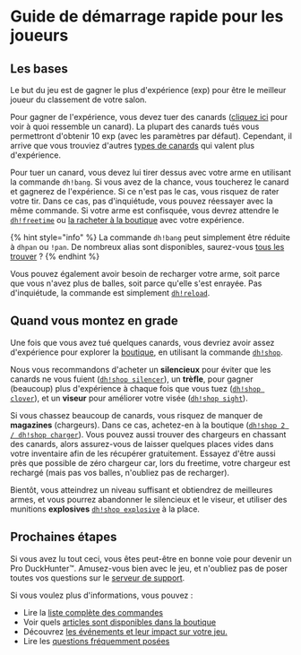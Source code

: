 # Guide de démarrage rapide pour les joueurs

## Les bases

Le but du jeu est de gagner le plus d'expérience \(exp\) pour être le meilleur joueur du classement de votre salon.

Pour gagner de l'expérience, vous devez tuer des canards \([cliquez ici](types-of-ducks.md) pour voir à quoi ressemble un canard\). La plupart des canards tués vous permettront d'obtenir 10 exp \(avec les paramètres par défaut\). Cependant, il arrive que vous trouviez d'autres [types de canards](types-of-ducks.md) qui valent plus d'expérience.

Pour tuer un canard, vous devez lui tirer dessus avec votre arme en utilisant la commande `dh!bang`. Si vous avez de la chance, vous toucherez le canard et gagnerez de l'expérience. Si ce n'est pas le cas, vous risquez de rater votre tir. Dans ce cas, pas d'inquiétude, vous pouvez réessayer avec la même commande. Si votre arme est confisquée, vous devrez attendre le [`dh!freetime`](https://duckhunt.me/commands/freetime) ou [la racheter à la boutique](https://duckhunt.me/commands/shop/weapon) avec votre expérience.

{% hint style="info" %}
La commande `dh!bang` peut simplement être réduite à  `dhpan` ou `!pan`. De nombreux alias sont disponibles, saurez-vous [tous les trouver](https://duckhunt.me/commands/bang) ?
{% endhint %}

Vous pouvez également avoir besoin de recharger votre arme, soit parce que vous n'avez plus de balles, soit parce qu'elle s'est enrayée. Pas d'inquiétude, la commande est simplement [`dh!reload`](https://duckhunt.me/commands/reload).

## Quand vous montez en grade

Une fois que vous avez tué quelques canards, vous devriez avoir assez d'expérience pour explorer la [boutique](https://duckhunt.me/commands/shop), en utilisant la commande [`dh!shop`](https://duckhunt.me/commands/shop).

Nous vous recommandons d'acheter un **silencieux** pour éviter que les canards ne vous fuient \([`dh!shop silencer`](https://duckhunt.me/commands/shop/silencer)\), un **trèfle**, pour gagner \(beaucoup\) plus d'expérience à chaque fois que vous tuez \([`dh!shop clover`](https://duckhunt.me/commands/shop/clover)\), et un **viseur** pour améliorer votre visée \([`dh!shop sight`](https://duckhunt.me/commands/shop/sight)\).

Si vous chassez beaucoup de canards, vous risquez de manquer de **magazines** \(chargeurs\). Dans ce cas, achetez-en à la boutique \([`dh!shop 2 / dh!shop charger`](https://duckhunt.me/commands/shop/2)\). Vous pouvez aussi trouver des chargeurs en chassant des canards, alors assurez-vous de laisser quelques places vides dans votre inventaire afin de les récupérer gratuitement. Essayez d'être aussi près que possible de zéro chargeur car, lors du freetime, votre chargeur est rechargé \(mais pas vos balles, n'oubliez pas de recharger\).

Bientôt, vous atteindrez un niveau suffisant et obtiendrez de meilleures armes, et vous pourrez abandonner le silencieux et le viseur, et utiliser des munitions **explosives** [`dh!shop explosive`](https://duckhunt.me/commands/shop/explosive) à la place.

## Prochaines étapes

Si vous avez lu tout ceci, vous êtes peut-être en bonne voie pour devenir un Pro DuckHunter™️. Amusez-vous bien avec le jeu, et n'oubliez pas de poser toutes vos questions sur le [serveur de support](https://discordapp.com/invite/2BksEkV).

Si vous voulez plus d'informations, vous pouvez :

* Lire la [liste complète des commandes](https://duckhunt.me/commands)
* Voir quels [articles sont disponibles dans la boutique](https://duckhunt.me/commands/shop)
* Découvrez [les événements et leur impact sur votre jeu.](https://duckhunt.me/docs/players-guide/events)
* Lire les [questions fréquemment posées](https://duckhunt.me/docs/players-guide/faq)

